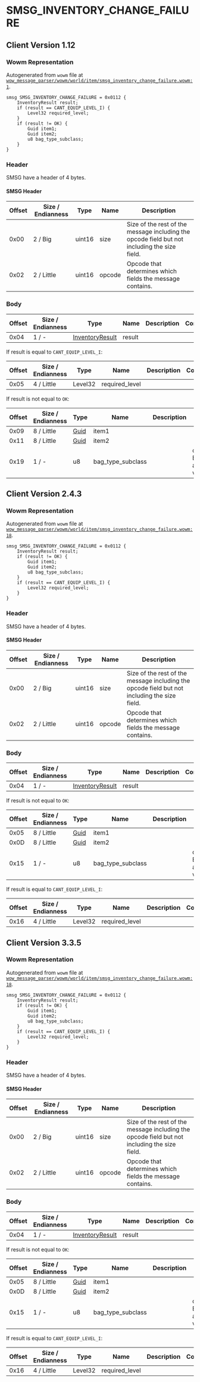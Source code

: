 # SMSG_INVENTORY_CHANGE_FAILURE

## Client Version 1.12

### Wowm Representation

Autogenerated from `wowm` file at [`wow_message_parser/wowm/world/item/smsg_inventory_change_failure.wowm:1`](https://github.com/gtker/wow_messages/tree/main/wow_message_parser/wowm/world/item/smsg_inventory_change_failure.wowm#L1).
```rust,ignore
smsg SMSG_INVENTORY_CHANGE_FAILURE = 0x0112 {
    InventoryResult result;
    if (result == CANT_EQUIP_LEVEL_I) {
        Level32 required_level;
    }
    if (result != OK) {
        Guid item1;
        Guid item2;
        u8 bag_type_subclass;
    }
}
```
### Header

SMSG have a header of 4 bytes.

#### SMSG Header

| Offset | Size / Endianness | Type   | Name   | Description |
| ------ | ----------------- | ------ | ------ | ----------- |
| 0x00   | 2 / Big           | uint16 | size   | Size of the rest of the message including the opcode field but not including the size field.|
| 0x02   | 2 / Little        | uint16 | opcode | Opcode that determines which fields the message contains.|

### Body

| Offset | Size / Endianness | Type | Name | Description | Comment |
| ------ | ----------------- | ---- | ---- | ----------- | ------- |
| 0x04 | 1 / - | [InventoryResult](inventoryresult.md) | result |  |  |

If result is equal to `CANT_EQUIP_LEVEL_I`:

| Offset | Size / Endianness | Type | Name | Description | Comment |
| ------ | ----------------- | ---- | ---- | ----------- | ------- |
| 0x05 | 4 / Little | Level32 | required_level |  |  |

If result is not equal to `OK`:

| Offset | Size / Endianness | Type | Name | Description | Comment |
| ------ | ----------------- | ---- | ---- | ----------- | ------- |
| 0x09 | 8 / Little | [Guid](../spec/packed-guid.md) | item1 |  |  |
| 0x11 | 8 / Little | [Guid](../spec/packed-guid.md) | item2 |  |  |
| 0x19 | 1 / - | u8 | bag_type_subclass |  | cmangos: bag type subclass, used with EQUIP_ERR_EVENT_AUTOEQUIP_BIND_CONFIRM and EQUIP_ERR_ITEM_DOESNT_GO_INTO_BAG2<br/>vmangos sets to 0 |

## Client Version 2.4.3

### Wowm Representation

Autogenerated from `wowm` file at [`wow_message_parser/wowm/world/item/smsg_inventory_change_failure.wowm:18`](https://github.com/gtker/wow_messages/tree/main/wow_message_parser/wowm/world/item/smsg_inventory_change_failure.wowm#L18).
```rust,ignore
smsg SMSG_INVENTORY_CHANGE_FAILURE = 0x0112 {
    InventoryResult result;
    if (result != OK) {
        Guid item1;
        Guid item2;
        u8 bag_type_subclass;
    }
    if (result == CANT_EQUIP_LEVEL_I) {
        Level32 required_level;
    }
}
```
### Header

SMSG have a header of 4 bytes.

#### SMSG Header

| Offset | Size / Endianness | Type   | Name   | Description |
| ------ | ----------------- | ------ | ------ | ----------- |
| 0x00   | 2 / Big           | uint16 | size   | Size of the rest of the message including the opcode field but not including the size field.|
| 0x02   | 2 / Little        | uint16 | opcode | Opcode that determines which fields the message contains.|

### Body

| Offset | Size / Endianness | Type | Name | Description | Comment |
| ------ | ----------------- | ---- | ---- | ----------- | ------- |
| 0x04 | 1 / - | [InventoryResult](inventoryresult.md) | result |  |  |

If result is not equal to `OK`:

| Offset | Size / Endianness | Type | Name | Description | Comment |
| ------ | ----------------- | ---- | ---- | ----------- | ------- |
| 0x05 | 8 / Little | [Guid](../spec/packed-guid.md) | item1 |  |  |
| 0x0D | 8 / Little | [Guid](../spec/packed-guid.md) | item2 |  |  |
| 0x15 | 1 / - | u8 | bag_type_subclass |  | cmangos: bag type subclass, used with EQUIP_ERR_EVENT_AUTOEQUIP_BIND_CONFIRM and EQUIP_ERR_ITEM_DOESNT_GO_INTO_BAG2<br/>vmangos sets to 0 |

If result is equal to `CANT_EQUIP_LEVEL_I`:

| Offset | Size / Endianness | Type | Name | Description | Comment |
| ------ | ----------------- | ---- | ---- | ----------- | ------- |
| 0x16 | 4 / Little | Level32 | required_level |  |  |

## Client Version 3.3.5

### Wowm Representation

Autogenerated from `wowm` file at [`wow_message_parser/wowm/world/item/smsg_inventory_change_failure.wowm:18`](https://github.com/gtker/wow_messages/tree/main/wow_message_parser/wowm/world/item/smsg_inventory_change_failure.wowm#L18).
```rust,ignore
smsg SMSG_INVENTORY_CHANGE_FAILURE = 0x0112 {
    InventoryResult result;
    if (result != OK) {
        Guid item1;
        Guid item2;
        u8 bag_type_subclass;
    }
    if (result == CANT_EQUIP_LEVEL_I) {
        Level32 required_level;
    }
}
```
### Header

SMSG have a header of 4 bytes.

#### SMSG Header

| Offset | Size / Endianness | Type   | Name   | Description |
| ------ | ----------------- | ------ | ------ | ----------- |
| 0x00   | 2 / Big           | uint16 | size   | Size of the rest of the message including the opcode field but not including the size field.|
| 0x02   | 2 / Little        | uint16 | opcode | Opcode that determines which fields the message contains.|

### Body

| Offset | Size / Endianness | Type | Name | Description | Comment |
| ------ | ----------------- | ---- | ---- | ----------- | ------- |
| 0x04 | 1 / - | [InventoryResult](inventoryresult.md) | result |  |  |

If result is not equal to `OK`:

| Offset | Size / Endianness | Type | Name | Description | Comment |
| ------ | ----------------- | ---- | ---- | ----------- | ------- |
| 0x05 | 8 / Little | [Guid](../spec/packed-guid.md) | item1 |  |  |
| 0x0D | 8 / Little | [Guid](../spec/packed-guid.md) | item2 |  |  |
| 0x15 | 1 / - | u8 | bag_type_subclass |  | cmangos: bag type subclass, used with EQUIP_ERR_EVENT_AUTOEQUIP_BIND_CONFIRM and EQUIP_ERR_ITEM_DOESNT_GO_INTO_BAG2<br/>vmangos sets to 0 |

If result is equal to `CANT_EQUIP_LEVEL_I`:

| Offset | Size / Endianness | Type | Name | Description | Comment |
| ------ | ----------------- | ---- | ---- | ----------- | ------- |
| 0x16 | 4 / Little | Level32 | required_level |  |  |

